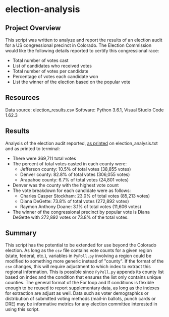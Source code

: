 # election-analysis

## Project Overview
This script was written to analyze and report the results of an election audit for a US congressional precinct in Colorado. The Election Commission would like the following details reported to certify this congressional race:
* Total number of votes cast
* List of candidates who received votes
* Total number of votes per candidate
* Percentage of votes each candidate won 
* List the winner of the election based on the popular vote

## Resources
Data source: election_results.csv
Software: Python 3.6.1, Visual Studio Code 1.62.3

## Results 
Analysis of the election audit reported, [as printed](https://github.com/dyl-lee/election-analysis/tree/main/analysis) on election_analysis.txt and as printed to terminal:
* There were 369,711 total votes
* The percent of total votes casted in each county were:
  *  Jefferson county: 10.5% of total votes (38,855 votes)
  *  Denver county: 82.8% of total votes (306,055 votes)
  *  Arapahoe county: 6.7% of total votes (24,801 votes)
* Denver was the county with the highest vote count
* The vote breakdown for each candidate were as follows:
  *  Charles Casper Stockham: 23.0% of total votes (85,213 votes)
  *  Diana DeGette: 73.8% of total votes (272,892 votes)
  *  Raymon Anthony Doane: 3.1% of total votes (11,606 votes)
*  The winner of the congressional precinct by popular vote is Diana DeGette with 272,892 votes or 73.8% of the total votes.

## Summary 
This script has the potential to be extended for use beyond the Colorado election. As long as the `csv` file contains vote counts for a given region (state, federal, etc.), variables in `PyPoll.py` involving a region could be modified to something more generic instead of "county". If the format of the `csv` changes, this will require adjustment to which index to extract this regional information. This is possible since `PyPoll.py` appends its county list based on index and the condition that ensures the list only contains unique counties. The general format of the For loop and If conditions is flexible enough to be reused to report supplementary data, as long as the indexes for extraction are adjust as well. Data such as voter demographics or distribution of submitted voting methods (mail-in ballots, punch cards or DRE)  may be informative metrics for any election committee interested in using this script.

